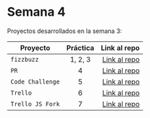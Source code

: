 # Semana 4 

Proyectos desarrollados en la semana 3:

| Proyecto | Práctica | Link al repo |
| ------------- |:-------------:| -----:|
|`fizzbuzz`|1, 2, 3|[Link al repo](https://github.com/dalexez/FizzBuzz.git)|
|`PR`|4|[Link al repo](https://github.com/dalexez/fizzbuzz-1.git)|
|`Code Challenge`|5|[Link al repo](https://github.com/dalexez/codeChallengeLaunchXNodeJs.git)|
|`Trello`|6|[Link al repo](https://github.com/dalexez/playbook/tree/main/weekly_mission_4/Trello)|
|`Trello JS Fork`|7|[Link al repo](https://github.com/dalexez/trello.git)|
